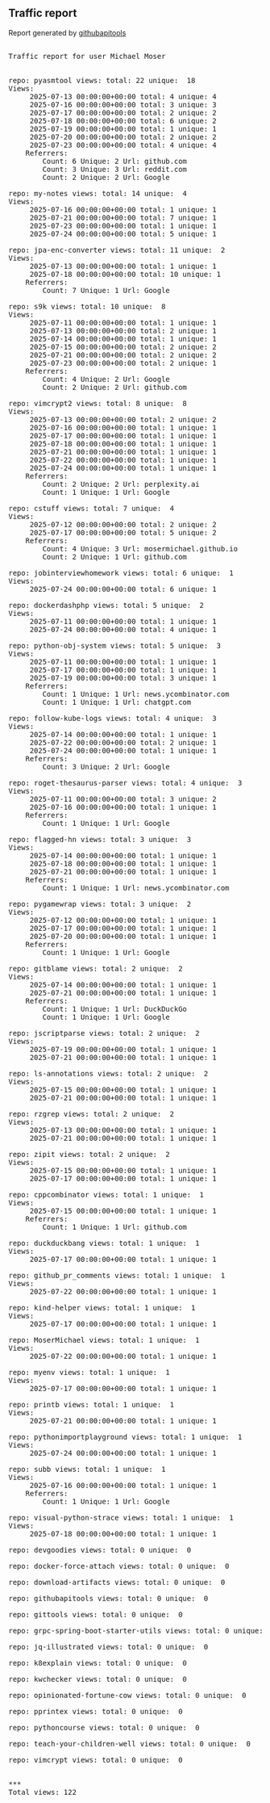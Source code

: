 <h2> Traffic report </h2>

Report generated by <a href="https://github.com/MoserMichael/githubapitools">githubapitools</a>

<pre>

Traffic report for user Michael Moser


repo: pyasmtool views: total: 22 unique:  18
Views:
	 2025-07-13 00:00:00+00:00 total: 4 unique: 4
	 2025-07-16 00:00:00+00:00 total: 3 unique: 3
	 2025-07-17 00:00:00+00:00 total: 2 unique: 2
	 2025-07-18 00:00:00+00:00 total: 6 unique: 2
	 2025-07-19 00:00:00+00:00 total: 1 unique: 1
	 2025-07-20 00:00:00+00:00 total: 2 unique: 2
	 2025-07-23 00:00:00+00:00 total: 4 unique: 4
	Referrers:
		Count: 6 Unique: 2 Url: github.com
		Count: 3 Unique: 3 Url: reddit.com
		Count: 2 Unique: 2 Url: Google

repo: my-notes views: total: 14 unique:  4
Views:
	 2025-07-16 00:00:00+00:00 total: 1 unique: 1
	 2025-07-21 00:00:00+00:00 total: 7 unique: 1
	 2025-07-23 00:00:00+00:00 total: 1 unique: 1
	 2025-07-24 00:00:00+00:00 total: 5 unique: 1

repo: jpa-enc-converter views: total: 11 unique:  2
Views:
	 2025-07-13 00:00:00+00:00 total: 1 unique: 1
	 2025-07-18 00:00:00+00:00 total: 10 unique: 1
	Referrers:
		Count: 7 Unique: 1 Url: Google

repo: s9k views: total: 10 unique:  8
Views:
	 2025-07-11 00:00:00+00:00 total: 1 unique: 1
	 2025-07-13 00:00:00+00:00 total: 2 unique: 1
	 2025-07-14 00:00:00+00:00 total: 1 unique: 1
	 2025-07-15 00:00:00+00:00 total: 2 unique: 2
	 2025-07-21 00:00:00+00:00 total: 2 unique: 2
	 2025-07-23 00:00:00+00:00 total: 2 unique: 1
	Referrers:
		Count: 4 Unique: 2 Url: Google
		Count: 2 Unique: 2 Url: github.com

repo: vimcrypt2 views: total: 8 unique:  8
Views:
	 2025-07-13 00:00:00+00:00 total: 2 unique: 2
	 2025-07-16 00:00:00+00:00 total: 1 unique: 1
	 2025-07-17 00:00:00+00:00 total: 1 unique: 1
	 2025-07-18 00:00:00+00:00 total: 1 unique: 1
	 2025-07-21 00:00:00+00:00 total: 1 unique: 1
	 2025-07-22 00:00:00+00:00 total: 1 unique: 1
	 2025-07-24 00:00:00+00:00 total: 1 unique: 1
	Referrers:
		Count: 2 Unique: 2 Url: perplexity.ai
		Count: 1 Unique: 1 Url: Google

repo: cstuff views: total: 7 unique:  4
Views:
	 2025-07-12 00:00:00+00:00 total: 2 unique: 2
	 2025-07-17 00:00:00+00:00 total: 5 unique: 2
	Referrers:
		Count: 4 Unique: 3 Url: mosermichael.github.io
		Count: 2 Unique: 1 Url: github.com

repo: jobinterviewhomework views: total: 6 unique:  1
Views:
	 2025-07-24 00:00:00+00:00 total: 6 unique: 1

repo: dockerdashphp views: total: 5 unique:  2
Views:
	 2025-07-11 00:00:00+00:00 total: 1 unique: 1
	 2025-07-24 00:00:00+00:00 total: 4 unique: 1

repo: python-obj-system views: total: 5 unique:  3
Views:
	 2025-07-11 00:00:00+00:00 total: 1 unique: 1
	 2025-07-17 00:00:00+00:00 total: 1 unique: 1
	 2025-07-19 00:00:00+00:00 total: 3 unique: 1
	Referrers:
		Count: 1 Unique: 1 Url: news.ycombinator.com
		Count: 1 Unique: 1 Url: chatgpt.com

repo: follow-kube-logs views: total: 4 unique:  3
Views:
	 2025-07-14 00:00:00+00:00 total: 1 unique: 1
	 2025-07-22 00:00:00+00:00 total: 2 unique: 1
	 2025-07-24 00:00:00+00:00 total: 1 unique: 1
	Referrers:
		Count: 3 Unique: 2 Url: Google

repo: roget-thesaurus-parser views: total: 4 unique:  3
Views:
	 2025-07-11 00:00:00+00:00 total: 3 unique: 2
	 2025-07-16 00:00:00+00:00 total: 1 unique: 1
	Referrers:
		Count: 1 Unique: 1 Url: Google

repo: flagged-hn views: total: 3 unique:  3
Views:
	 2025-07-14 00:00:00+00:00 total: 1 unique: 1
	 2025-07-18 00:00:00+00:00 total: 1 unique: 1
	 2025-07-21 00:00:00+00:00 total: 1 unique: 1
	Referrers:
		Count: 1 Unique: 1 Url: news.ycombinator.com

repo: pygamewrap views: total: 3 unique:  2
Views:
	 2025-07-12 00:00:00+00:00 total: 1 unique: 1
	 2025-07-17 00:00:00+00:00 total: 1 unique: 1
	 2025-07-20 00:00:00+00:00 total: 1 unique: 1
	Referrers:
		Count: 1 Unique: 1 Url: Google

repo: gitblame views: total: 2 unique:  2
Views:
	 2025-07-14 00:00:00+00:00 total: 1 unique: 1
	 2025-07-21 00:00:00+00:00 total: 1 unique: 1
	Referrers:
		Count: 1 Unique: 1 Url: DuckDuckGo
		Count: 1 Unique: 1 Url: Google

repo: jscriptparse views: total: 2 unique:  2
Views:
	 2025-07-19 00:00:00+00:00 total: 1 unique: 1
	 2025-07-21 00:00:00+00:00 total: 1 unique: 1

repo: ls-annotations views: total: 2 unique:  2
Views:
	 2025-07-15 00:00:00+00:00 total: 1 unique: 1
	 2025-07-21 00:00:00+00:00 total: 1 unique: 1

repo: rzgrep views: total: 2 unique:  2
Views:
	 2025-07-13 00:00:00+00:00 total: 1 unique: 1
	 2025-07-21 00:00:00+00:00 total: 1 unique: 1

repo: zipit views: total: 2 unique:  2
Views:
	 2025-07-15 00:00:00+00:00 total: 1 unique: 1
	 2025-07-17 00:00:00+00:00 total: 1 unique: 1

repo: cppcombinator views: total: 1 unique:  1
Views:
	 2025-07-15 00:00:00+00:00 total: 1 unique: 1
	Referrers:
		Count: 1 Unique: 1 Url: github.com

repo: duckduckbang views: total: 1 unique:  1
Views:
	 2025-07-17 00:00:00+00:00 total: 1 unique: 1

repo: github_pr_comments views: total: 1 unique:  1
Views:
	 2025-07-22 00:00:00+00:00 total: 1 unique: 1

repo: kind-helper views: total: 1 unique:  1
Views:
	 2025-07-17 00:00:00+00:00 total: 1 unique: 1

repo: MoserMichael views: total: 1 unique:  1
Views:
	 2025-07-22 00:00:00+00:00 total: 1 unique: 1

repo: myenv views: total: 1 unique:  1
Views:
	 2025-07-17 00:00:00+00:00 total: 1 unique: 1

repo: printb views: total: 1 unique:  1
Views:
	 2025-07-21 00:00:00+00:00 total: 1 unique: 1

repo: pythonimportplayground views: total: 1 unique:  1
Views:
	 2025-07-24 00:00:00+00:00 total: 1 unique: 1

repo: subb views: total: 1 unique:  1
Views:
	 2025-07-16 00:00:00+00:00 total: 1 unique: 1
	Referrers:
		Count: 1 Unique: 1 Url: Google

repo: visual-python-strace views: total: 1 unique:  1
Views:
	 2025-07-18 00:00:00+00:00 total: 1 unique: 1

repo: devgoodies views: total: 0 unique:  0

repo: docker-force-attach views: total: 0 unique:  0

repo: download-artifacts views: total: 0 unique:  0

repo: githubapitools views: total: 0 unique:  0

repo: gittools views: total: 0 unique:  0

repo: grpc-spring-boot-starter-utils views: total: 0 unique:  0

repo: jq-illustrated views: total: 0 unique:  0

repo: k8explain views: total: 0 unique:  0

repo: kwchecker views: total: 0 unique:  0

repo: opinionated-fortune-cow views: total: 0 unique:  0

repo: pprintex views: total: 0 unique:  0

repo: pythoncourse views: total: 0 unique:  0

repo: teach-your-children-well views: total: 0 unique:  0

repo: vimcrypt views: total: 0 unique:  0


***
Total views: 122
